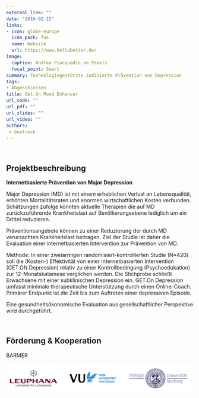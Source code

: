```yaml
---
external_link: ""
date: "2016-02-15"
links:
- icon: globe-europe
  icon_pack: fas
  name: Website
  url: https://www.hellobetter.de/
image:
  caption: Andrea Piacquadio on Pexels
  focal_point: Smart
summary: Technologiegestützte indizierte Prävention von Depression
tags:
- Abgeschlossen
title: Get.On Mood Enhancer
url_code: ""
url_pdf: ""
url_slides: ""
url_video: ""
authors:
 - buntrock
---
```


&nbsp;

## Projektbeschreibung

**Internetbasierte Prävention von Major Depression**

Major Depression (MD) ist mit einem erheblichen Verlust an Lebensqualität, erhöhten Mortalitätsraten und enormen wirtschaftlichen Kosten verbunden. Schätzungen zufolge könnten aktuelle Therapien die auf MD zurückzuführende Krankheitslast auf Bevölkerungsebene lediglich um ein Drittel reduzieren.

Präventionsangebote können zu einer Reduzierung der durch MD verursachten Krankheitslast beitragen. Ziel der Studie ist daher die Evaluation einer internetbasierten Intervention zur Prävention von MD.

Methode: In einer zweiarmigen randomisiert-kontrollierten Studie (N=420) soll die (Kosten-) Effektivität von einer internetbasierten Intervention (GET.ON Depression) relativ zu einer Kontrollbedingung (Psychoedukation) zur 12-Monatskatamese verglichen werden. Die Stichprobe schließt Erwachsene mit einer subklinischen Depression ein. GET.On Depression umfasst minimale therapeutische Unterstützung durch einen Online-Coach. Primärer Endpunkt ist die Zeit bis zum Auftreten einer depressiven Episode.

Eine gesundheitsökonomische Evaluation aus gesellschaftlicher Perspektive wird durchgeführt.


&nbsp;

## Förderung & Kooperation

BARMER

![](banner.png)
